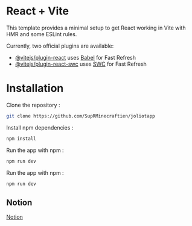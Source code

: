 # React + Vite

This template provides a minimal setup to get React working in Vite with HMR and some ESLint rules.

Currently, two official plugins are available:

- [@vitejs/plugin-react](https://github.com/vitejs/vite-plugin-react/blob/main/packages/plugin-react/README.md) uses [Babel](https://babeljs.io/) for Fast Refresh
- [@vitejs/plugin-react-swc](https://github.com/vitejs/vite-plugin-react-swc) uses [SWC](https://swc.rs/) for Fast Refresh


# Installation

Clone the repository :

```sh
git clone https://github.com/SupRMinecraftien/joliotapp
```

Install npm dependencies :

```sh
npm install
```

Run the app with npm :

```sh	
npm run dev
```

Run the app with npm :

```sh	
npm run dev
```

## Notion
[Notion](https://www.notion.so/Liste-de-t-ches-28ca06ee793f4d16ae5074249721fac2?pvs=4)